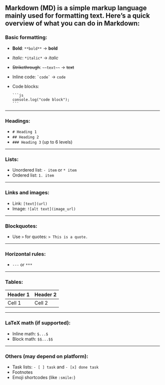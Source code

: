 Markdown (MD) is a simple markup language mainly used for formatting text. Here’s a quick overview of what you can do in Markdown:
---
### Basic formatting:

* **Bold**: `**bold**` → **bold**
* *Italic*: `*italic*` → *italic*
* ~~Strikethrough~~: `~~text~~` → ~~text~~
* Inline code: `` `code` `` → `code`
* Code blocks:

  ````
  ```js
  console.log("code block");
  ```
  ````
---
### Headings:

* `# Heading 1`
* `## Heading 2`
* `### Heading 3`
  (up to 6 levels)
---
### Lists:

* Unordered list:
  `- item` or `* item`
* Ordered list:
  `1. item`
---
### Links and images:

* Link: `[text](url)`
* Image: `![alt text](image_url)`
---
### Blockquotes:

* Use `>` for quotes:
  `> This is a quote.`
---
### Horizontal rules:

* `---` or `***`
---
### Tables:


| Header 1 | Header 2 |
|----------|----------|
| Cell 1   | Cell 2   |

---
### LaTeX math (if supported):

* Inline math: `$...$`
* Block math: `$$...$$`
---
### Others (may depend on platform):

* Task lists: `- [ ] task` and `- [x] done task`
* Footnotes
* Emoji shortcodes (like `:smile:`)

